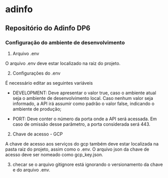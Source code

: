 # adinfo

## Repositório do Adinfo DP6

### Configuração do ambiente de desenvolvimento

1. Arquivo .env

O arquivo .env deve estar localizado na raiz do projeto.

2. Configurações do .env

É necessário editar as seguintes variáveis

- DEVELOPMENT: Deve apresentar o valor true, caso o ambiente atual seja o ambiente de desenvolvimento local. Caso nenhum valor seja informado, a API irá assumir como padrão o valor false, indicando o ambiente de produção;

- PORT: Deve conter o número da porta onde a API será acessada. Em caso de omissão desse parâmetro, a porta considerada será 443.

2. Chave de acesso - GCP

A chave de acesso aos serviços do gcp também deve estar localizada na pasta raiz do projeto, assim como o .env. O arquivo json da chave de acesso deve ser nomeado como gcp_key.json.

3. checar se o arquivo gitignore está ignorando o versionamento da chave e do arquivo .env.
